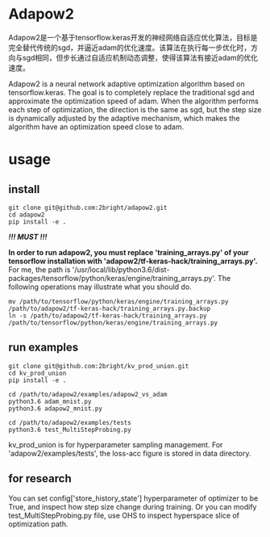 # Adapow2
  Adapow2是一个基于tensorflow.keras开发的神经网络自适应优化算法，目标是完全替代传统的sgd，并逼近adam的优化速度。该算法在执行每一步优化时，方向与sgd相同，但步长通过自适应机制动态调整，使得该算法有接近adam的优化速度。
  
  Adapow2 is a neural network adaptive optimization algorithm based on tensorflow.keras. The goal is to completely replace the traditional sgd and approximate the optimization speed of adam. When the algorithm performs each step of optimization, the direction is the same as sgd, but the step size is dynamically adjusted by the adaptive mechanism, which makes the algorithm have an optimization speed close to adam.
  
# usage

## install

```
git clone git@github.com:2bright/adapow2.git
cd adapow2
pip install -e .
```

***!!! MUST !!!***

  **In order to run adapow2, you must replace 'training_arrays.py' of your tensorflow installation with 'adapow2/tf-keras-hack/training_arrays.py'.**
  For me, the path is '/usr/local/lib/python3.6/dist-packages/tensorflow/python/keras/engine/training_arrays.py'.
  The following operations may illustrate what you should do.

```
mv /path/to/tensorflow/python/keras/engine/training_arrays.py /path/to/adapow2/tf-keras-hack/training_arrays.py.backup
ln -s /path/to/adapow2/tf-keras-hack/training_arrays.py /path/to/tensorflow/python/keras/engine/training_arrays.py
```

## run examples

```
git clone git@github.com:2bright/kv_prod_union.git
cd kv_prod_union
pip install -e .

cd /path/to/adapow2/examples/adapow2_vs_adam
python3.6 adam_mnist.py
python3.6 adapow2_mnist.py

cd /path/to/adapow2/examples/tests
python3.6 test_MultiStepProbing.py
```
kv_prod_union is for hyperparameter sampling management.
For 'adapow2/examples/tests', the loss-acc figure is stored in data directory.

## for research
You can set config['store_history_state'] hyperparameter of optimizer to be True, and inspect how step size change during training.
Or you can modify test_MultiStepProbing.py file, use OHS to inspect hyperspace slice of optimization path.

